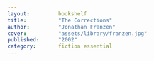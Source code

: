 ```yaml
---
layout:         bookshelf
title:          "The Corrections"
author:         "Jonathan Franzen"
cover:          "assets/library/franzen.jpg"
published:      "2002"
category:       fiction essential
---
```

